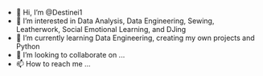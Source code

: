 - 👋 Hi, I’m @Destinei1
- 👀 I’m interested in Data Analysis, Data Engineering, Sewing, Leatherwork, Social Emotional Learning, and DJing
- 🌱 I’m currently learning Data Engineering, creating my own projects and Python
- 💞️ I’m looking to collaborate on ...
- 📫 How to reach me ...

<!---
Destinei1/Destinei1 is a ✨ special ✨ repository because its `README.md` (this file) appears on your GitHub profile.
You can click the Preview link to take a look at your changes.
--->

